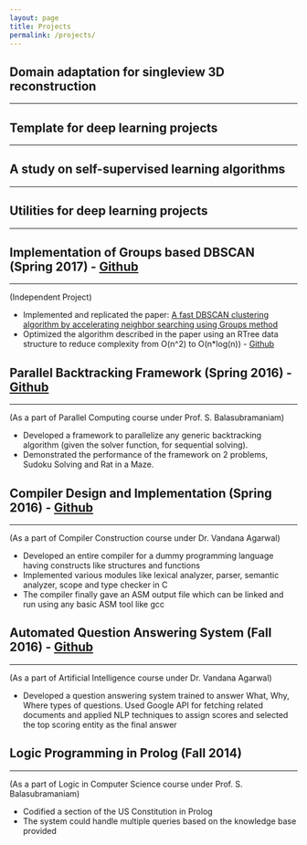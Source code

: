 ```yaml
---
layout: page
title: Projects
permalink: /projects/
---
```

## Domain adaptation for singleview 3D reconstruction
---
## Template for deep learning projects
---
## A study on self-supervised learning algorithms
---
## Utilities for deep learning projects
---

## Implementation of Groups based DBSCAN (Spring 2017) - [Github](https://github.com/AdityaAS/GroupDBSCAN)
---
(Independent Project)
- Implemented and replicated the paper: [A fast DBSCAN clustering algorithm by accelerating neighbor searching using Groups method](https://dl.acm.org/citation.cfm?id=2952211)
- Optimized the algorithm described in the paper using an RTree data structure to reduce complexity from O(n^2) to O(n\*log(n)) - [Github](https://github.com/AdityaAS/GroupRTree)

## Parallel Backtracking Framework (Spring 2016) - [Github]()
---
(As a part of Parallel Computing course under Prof. S. Balasubramaniam)
- Developed a framework to parallelize any generic backtracking algorithm (given the solver function, for sequential solving).
- Demonstrated the performance of the framework on 2 problems, Sudoku Solving and Rat in a Maze.

## Compiler Design and Implementation (Spring 2016) - [Github](https://github.com/AdityaAS/CompilerConstruction)
---
(As a part of Compiler Construction course under Dr. Vandana Agarwal)
- Developed an entire compiler for a dummy programming language having constructs like structures and functions
- Implemented various modules like lexical analyzer, parser, semantic analyzer, scope and type checker in C
- The compiler finally gave an ASM output file which can be linked and run using any basic ASM tool like gcc

## Automated Question Answering System (Fall 2016) - [Github](https://github.com/AdityaAS/Question-Answering-System)
---
(As a part of Artificial Intelligence course under Dr. Vandana Agarwal)
- Developed a question answering system trained to answer What, Why, Where types of questions. Used Google API for fetching related documents and applied NLP techniques to assign scores and selected the top scoring entity as the final answer

## Logic Programming in Prolog (Fall 2014)
---
(As a part of Logic in Computer Science course under Prof. S. Balasubramaniam)
- Codified a section of the US Constitution in Prolog
- The system could handle multiple queries based on the knowledge base provided
